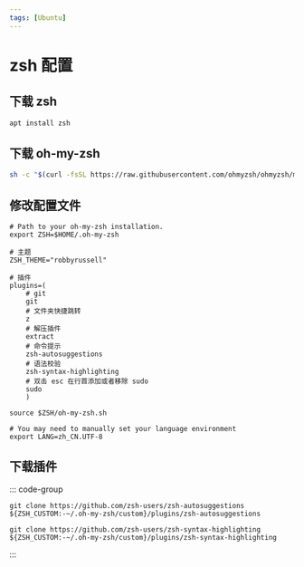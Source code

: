 ```yaml
---
tags: [Ubuntu]
---
```


# zsh 配置

## 下载 zsh

```sh
apt install zsh
```

## 下载 oh-my-zsh

```sh
sh -c "$(curl -fsSL https://raw.githubusercontent.com/ohmyzsh/ohmyzsh/master/tools/install.sh)"
```

## 修改配置文件

```zshrc
# Path to your oh-my-zsh installation.
export ZSH=$HOME/.oh-my-zsh

# 主题
ZSH_THEME="robbyrussell"

# 插件
plugins=(
    # git
    git
    # 文件夹快捷跳转
    z
    # 解压插件
    extract
    # 命令提示
    zsh-autosuggestions
    # 语法校验
    zsh-syntax-highlighting
    # 双击 esc 在行首添加或者移除 sudo
    sudo
    )

source $ZSH/oh-my-zsh.sh

# You may need to manually set your language environment
export LANG=zh_CN.UTF-8

```

## 下载插件

::: code-group

```zsh-autosuggestions
git clone https://github.com/zsh-users/zsh-autosuggestions ${ZSH_CUSTOM:-~/.oh-my-zsh/custom}/plugins/zsh-autosuggestions
```

```zsh-syntax-highlighting
git clone https://github.com/zsh-users/zsh-syntax-highlighting ${ZSH_CUSTOM:-~/.oh-my-zsh/custom}/plugins/zsh-syntax-highlighting
```

:::
